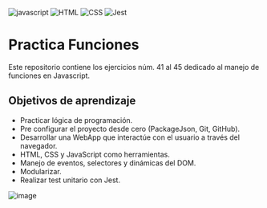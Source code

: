 ![javascript](https://img.icons8.com/color/48/000000/javascript.png) ![HTML](https://img.icons8.com/color/48/000000/html-5--v1.png) ![CSS](https://img.icons8.com/color/48/000000/css3.png) ![Jest](https://api.iconify.design/logos-jest.svg)

# Practica Funciones
Este repositorio contiene los ejercicios núm. 41 al 45 dedicado al manejo de funciones en Javascript.

## Objetivos de aprendizaje
- Practicar lógica de programación.
- Pre configurar el proyecto desde cero (PackageJson, Git, GitHub).
- Desarrollar una WebApp que interactúe con el usuario a través del navegador.
- HTML, CSS y JavaScript como herramientas.
- Manejo de eventos, selectores y dinámicas del DOM.
- Modularizar.
- Realizar test unitario con Jest.

![image](https://live.staticflickr.com/65535/51103487754_cc5e0e772f_z.jpg "screen-practica")
